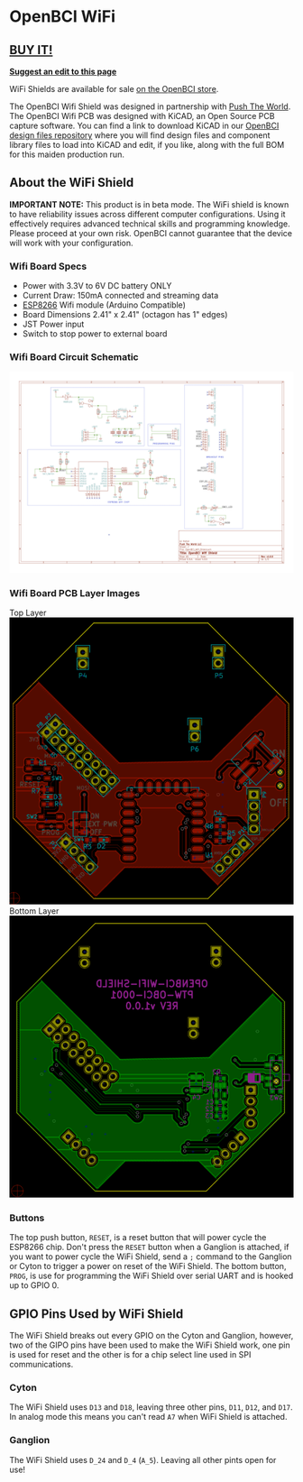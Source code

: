 # OpenBCI WiFi

## [BUY IT!](https://shop.openbci.com/collections/frontpage/products/wifi-shield)

**[Suggest an edit to this page](https://github.com/OpenBCI/Docs/edit/master/Hardware/11-Wifi.md)**

WiFi Shields are available for sale [on the OpenBCI store](https://shop.openbci.com/collections/frontpage/products/wifi-shield?variant=44534009550).

The OpenBCI Wifi Shield was designed in partnership with [Push The World](www.pushtheworld.us). The OpenBCI Wifi PCB was designed with KiCAD, an Open Source PCB capture software. You can find a link to download KiCAD in our [OpenBCI design files repository](https://github.com/OpenBCI/OpenBCI_Wifi_Shield) where you will find design files and component library files to load into KiCAD and edit, if you like, along with the full BOM for this maiden production run.

## About the WiFi Shield

**IMPORTANT NOTE:** This product is in beta mode. The WiFi shield is known to have reliability issues across different computer configurations. Using it effectively requires advanced technical skills and programming knowledge. Please proceed at your own risk. OpenBCI cannot guarantee that the device will work with your configuration.

### Wifi Board Specs

* Power with 3.3V to 6V DC battery ONLY
* Current Draw: 150mA connected and streaming data
* [ESP8266](http://www.esp8266.com) Wifi module (Arduino Compatible)
* Board Dimensions 2.41" x 2.41" (octagon has 1" edges)
* JST Power input
* Switch to stop power to external board

### Wifi Board Circuit Schematic

![Wifi Schematic](../assets/images/wifi_schematic.png)

### Wifi Board PCB Layer Images  

Top Layer  
![Wifi Top Layer](../assets/images/wifi_top.png)  
Bottom Layer  
![Wifi Bottom Layer](../assets/images/wifi_bottom.png)  

### Buttons

The top push button, `RESET`, is a reset button that will power cycle the ESP8266 chip. Don't press the `RESET` button when a Ganglion is attached, if you want to power cycle the WiFi Shield, send a `;` command to the Ganglion or Cyton to trigger a power on reset of the WiFi Shield. The bottom button, `PROG`, is use for programming the WiFi Shield over serial UART and is hooked up to GPIO 0.

## GPIO Pins Used by WiFi Shield

The WiFi Shield breaks out every GPIO on the Cyton and Ganglion, however, two of the GIPO pins have been used to make the WiFi Shield work, one pin is used for reset and the other is for a chip select line used in SPI communications.

### Cyton

The WiFi Shield uses `D13` and `D18`, leaving three other pins, `D11`, `D12`, and `D17`. In analog mode this means you can't read `A7` when WiFi Shield is attached.

### Ganglion

The WiFi Shield uses `D_24` and `D_4` (`A_5`). Leaving all other pints open for use!

